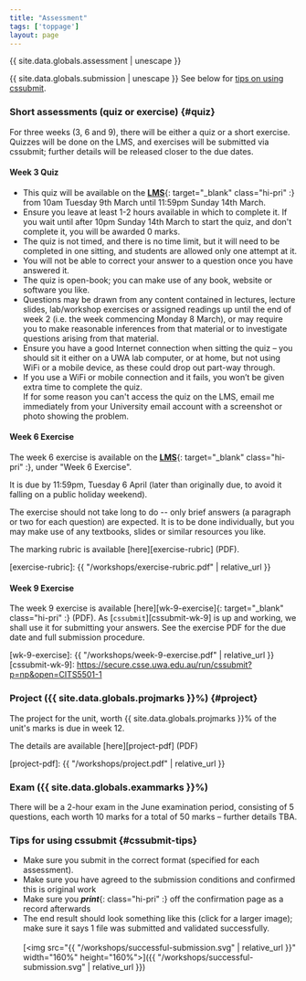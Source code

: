 ```yaml
---
title: "Assessment"
tags: ['toppage']
layout: page
---
```


<style>
.hi-pri {
  color: #053cc9;
}

ul, ol, dl, li p {
  margin: 0 0 0.70em;
}
</style>

{{ site.data.globals.assessment | unescape }}

{{ site.data.globals.submission | unescape }}
See below for [tips on using cssubmit](#cssubmit-tips).

### Short assessments (quiz or exercise) {#quiz}

For three weeks (3, 6 and 9), there will be either a quiz
or a short exercise. Quizzes will be done on the LMS, and exercises
will be submitted via cssubmit; further details will be released
closer to the due dates.

#### Week 3 Quiz

- This quiz will be available on the [**LMS**][lms]{: target="_blank" class="hi-pri" :}
  from 10am Tuesday 9th March until 11:59pm Sunday 14th March.
- Ensure you leave at least 1-2 hours available in which to complete it.
  If you wait until after 10pm Sunday 14th March to start the quiz, and
  don't complete it, you will be awarded 0 marks.
- The quiz is not timed, and there is no time limit, but it will need to
  be completed in one sitting, and students are allowed only one attempt
  at it.
- You will not be able to correct your answer to a question once you
  have answered it.
- The quiz is open-book; you can make use of any book, website or
  software you like.
- Questions may be drawn from any content contained in lectures, lecture
  slides, lab/workshop exercises or assigned readings up until the end
  of week 2 (i.e. the week commencing Monday 8 March), or may require
  you to make reasonable inferences from that material or to investigate
  questions arising from that material.
- Ensure you have a good Internet connection when sitting the quiz – you
  should sit it either on a UWA lab computer, or at home, but not using
  WiFi or a mobile device, as these could drop out part-way through.
- If you use a WiFi or mobile connection and it fails, you won’t be
  given extra time to complete the quiz.  
  If for some reason you can't access the quiz on the LMS, email me
  immediately from your University email account with a screenshot or
  photo showing the problem.

[lms]: https://lms.uwa.edu.au

#### Week 6 Exercise

The week 6 exercise is available on the 
[**LMS**][lms]{: target="_blank" class="hi-pri" :},
under "Week 6 Exercise".

It is due by 11:59pm, Tuesday 6 April (later than
originally due, to avoid it falling on a public holiday weekend).

The exercise should not take long to do -- only brief answers
(a paragraph or two for each question) are expected. It is to
be done individually, but you may make use of any
textbooks, slides or similar resources you like.

The marking rubric is available [here][exercise-rubric] (PDF).

[exercise-rubric]: {{ "/workshops/exercise-rubric.pdf" | relative_url }}

#### Week 9 Exercise

The week 9 exercise is available
[here][wk-9-exercise]{: target="_blank" class="hi-pri" :} (PDF).
As [`cssubmit`][cssubmit-wk-9] is up and working, we shall use it
for submitting your answers. See the exercise PDF for the due
date and full submission procedure.

[wk-9-exercise]: {{ "/workshops/week-9-exercise.pdf" | relative_url }}
[cssubmit-wk-9]: https://secure.csse.uwa.edu.au/run/cssubmit?p=np&open=CITS5501-1

### Project ({{ site.data.globals.projmarks }}%) {#project}

The project for the unit, worth {{ site.data.globals.projmarks }}%
of the unit's marks is due in week 12.

The details are available [here][project-pdf] (PDF)

[project-pdf]: {{ "/workshops/project.pdf" | relative_url }}


### Exam ({{ site.data.globals.exammarks }}%)

There will be a 2-hour exam in the June examination period,
consisting of 5 questions, each worth 10 marks for a total of 50 marks –
further details TBA.

### Tips for using cssubmit {#cssubmit-tips}

-   Make sure you submit in the correct format (specified
    for each assessment).
-   Make sure you have agreed to the submission conditions
    and confirmed this is original work
-   Make sure you ***print***{: class="hi-pri" :} off the confirmation
    page as a record afterwards
-   The end result should look something like this
    (click for a larger image); make sure it says 1 file was
    submitted and validated successfully.<br><br>
    [<img src="{{ "/workshops/successful-submission.svg" | relative_url }}" width="160%" height="160%">]({{ "/workshops/successful-submission.svg" | relative_url }})

<!--
  vim: tw=72
-->

